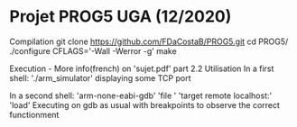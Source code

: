 # Projet PROG5 UGA (12/2020)

Compilation 
git clone https://github.com/FDaCostaB/PROG5.git 
cd PROG5/ 
./configure CFLAGS='-Wall -Werror -g' 
make

Execution - More info(french) on 'sujet.pdf' part 2.2 Utilisation
In a first shell:
'./arm_simulator' displaying some TCP port

In a second shell:
'arm-none-eabi-gdb'
'file <path of a arm script>'
'target remote localhost:<port given by the simulator>'
'load'
Executing on gdb as usual with breakpoints to observe the correct functionment
